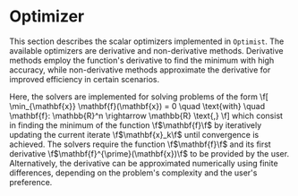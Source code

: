 # Optimizer

This section describes the scalar optimizers implemented in `Optimist`. The available optimizers are derivative and non-derivative methods. Derivative methods employ the function's derivative to find the minimum with high accuracy, while non-derivative methods approximate the derivative for improved efficiency in certain scenarios.

Here, the solvers are implemented for solving problems of the form
\f[
  \min_{\mathbf{x}} \mathbf{f}(\mathbf{x}) = 0 \quad \text{with} \quad \mathbf{f}: \mathbb{R}^n \rightarrow \mathbb{R} \text{,}
\f]
which consist in finding the minimum of the function \f$\mathbf{f}\f$ by iteratively updating the current iterate \f$\mathbf{x}_k\f$ until convergence is achieved. The solvers require the function \f$\mathbf{f}\f$ and its first derivative \f$\mathbf{f}^{\prime}(\mathbf{x})\f$ to be provided by the user. Alternatively, the derivative can be approximated numerically using finite differences, depending on the problem's complexity and the user's preference.
